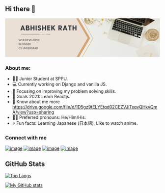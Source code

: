 ## Hi there 👋 


![Screenshot](https://github.com/Abhishek-Rath/Abhishek-Rath/blob/f308069ba85d758a5453c10592d269a3128928ae/Abhishek%20Rath.png)


### About me:

- 👨‍🎓 Junior Student at SPPU.
- 💻 Currently working on Django and vanilla JS.
- 🎯 Focusing on improving my problem solving skills.
- 🥅 Goals 2021: Learn Reactjs.
- 📄 Know about me more https://drive.google.com/file/d/1D5gz9tELYEtqd02CEZVJiTxqvQHkvQmA/view?usp=sharing
- 🧑🏼 Preferred pronouns: He/Him/His.
- ⚡ Fun facts: Learning Japanese (日本語), Like to watch anime.


### Connect with me

[![image](https://img.shields.io/badge/Gmail-D14836?style=for-the-badge&logo=gmail&logoColor=white)](mailto:abhi.rath39@gmail.com)
 [![image](https://img.shields.io/badge/LinkedIn-0077B5?style=for-the-badge&logo=linkedin&logoColor=white)](https://www.linkedin.com/in/abhishek-rath/)
 [![image](https://img.shields.io/badge/Twitter-1DA1F2?style=for-the-badge&logo=twitter&logoColor=white)](https://twitter.com/th3lazyc0d3r)
 [![image](https://img.shields.io/badge/dev.to-0A0A0A?style=for-the-badge&logo=dev.to&logoColor=white)](https://dev.to/abhishek_rath)

## GitHub Stats

[![Top Langs](https://github-readme-stats.vercel.app/api/top-langs/?username=Abhishek-Rath&layout=compact&theme=radical&langs_count=10)](https://github.com/anuraghazra/github-readme-stats)

[![My GitHub stats](https://github-readme-stats.vercel.app/api?username=Abhishek-Rath&count_private=true&show_icons=true&theme=radical)](https://github.com/anuraghazra/github-readme-stats)




